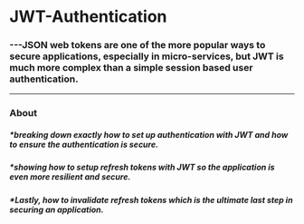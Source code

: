 # JWT-Authentication
### ---JSON web tokens are one of the more popular ways to secure applications, especially in micro-services, but JWT is much more complex than a simple session based user authentication. 

-----------------------------------------------------------
### About 
##### *breaking down exactly how to set up authentication with JWT and how to ensure the authentication is secure. 
##### *showing how to setup refresh tokens with JWT so the  application is even more resilient and secure.
##### *Lastly, how to invalidate refresh tokens which is the ultimate last step in securing an application.
